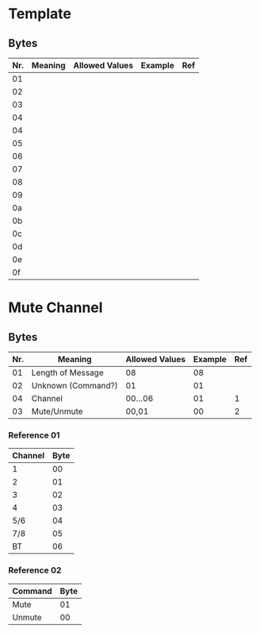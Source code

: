 # Template
## Bytes
|Nr.|Meaning|Allowed Values|Example|Ref|
|---|-------|--------------|-------|---|
|01|||||
|02|||||
|03|||||
|04|||||
|04|||||
|05|||||
|06|||||
|07|||||
|08|||||
|09|||||
|0a|||||
|0b|||||
|0c|||||
|0d|||||
|0e|||||
|0f|||||


# Mute Channel
## Bytes
|Nr.|Meaning|Allowed Values|Example|Ref|
|---|-------|--------------|-------|---|
|01|Length of Message|08|08||
|02|Unknown (Command?)|01|01||
|04|Channel|00…06|01|1|
|03|Mute/Unmute|00,01|00|2|

### Reference 01
|Channel|Byte|
|-------|----|
|1|00|
|2|01|
|3|02|
|4|03|
|5/6|04|
|7/8|05|
|BT|06|

### Reference 02
|Command|Byte|
|-------|----|
|Mute|01|
|Unmute|00|